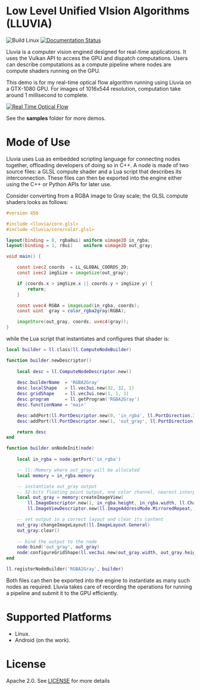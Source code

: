 # Low Level Unified VIsion Algorithms (LLUVIA)

![Build Linux](https://github.com/jadarve/lluvia/workflows/build/badge.svg) [![Documentation Status](https://readthedocs.org/projects/lluvia/badge/?version=latest)](https://lluvia.io/en/latest/?badge=latest)

Lluvia is a computer vision engined designed for real-time applications. It uses the Vulkan API to access the GPU and dispatch computations. Users can describe computations as a compute pipeline where nodes are compute shaders running on the GPU.

This demo is for my real-time optical flow algorithm running using Lluvia on a GTX-1080 GPU. For images of 1016x544 resolution, computation take around 1 millisecond to complete.

[![Real Time Optical Flow ](http://img.youtube.com/vi/mRZ6YdWb8fE/0.jpg)](https://youtu.be/mRZ6YdWb8fE)

See the **samples** folder for more demos.

# Mode of Use

Lluvia uses Lua as embedded scripting language for connecting nodes together, offloading developers of doing so in C++. A node is made of two source files: a GLSL compute shader and a Lua script that describes its interconnection. These files can then be exported into the engine either using the C++ or Python APIs for later use.

Consider converting from a RGBA image to Gray scale; the GLSL compute shaders looks as follows:

```GLSL
#version 450

#include <lluvia/core.glsl>
#include <lluvia/core/color.glsl>

layout(binding = 0, rgba8ui) uniform uimage2D in_rgba;
layout(binding = 1, r8ui)    uniform uimage2D out_gray;

void main() {

    const ivec2 coords  = LL_GLOBAL_COORDS_2D;
    const ivec2 imgSize = imageSize(out_gray);

    if (coords.x > imgSize.x || coords.y > imgSize.y) {
        return;
    }

    const uvec4 RGBA = imageLoad(in_rgba, coords);
    const uint  gray = color_rgba2gray(RGBA);

    imageStore(out_gray, coords, uvec4(gray));
}

```

while the Lua script that instantiates and configures that shader is:

```Lua
local builder = ll.class(ll.ComputeNodeBuilder)

function builder.newDescriptor() 
    
    local desc = ll.ComputeNodeDescriptor.new()
    
    desc.builderName  = 'RGBA2Gray'
    desc.localShape   = ll.vec3ui.new(32, 32, 1)
    desc.gridShape    = ll.vec3ui.new(1, 1, 1)
    desc.program      = ll.getProgram('RGBA2Gray')
    desc.functionName = 'main'

    desc:addPort(ll.PortDescriptor.new(0, 'in_rgba', ll.PortDirection.In, ll.PortType.ImageView))
    desc:addPort(ll.PortDescriptor.new(1, 'out_gray', ll.PortDirection.Out, ll.PortType.ImageView))

    return desc
end

function builder.onNodeInit(node)
    
    local in_rgba = node:getPort('in_rgba')

    -- ll::Memory where out_gray will be allocated
    local memory = in_rgba.memory

    -- instantiate out_gray output
    -- 32-bits floating point output, one color channel, nearest interpolation
    local out_gray = memory:createImageView(
        ll.ImageDescriptor.new(1, in_rgba.height, in_rgba.width, ll.ChannelCount.C1, ll.ChannelType.Float32),
        ll.ImageViewDescriptor.new(ll.ImageAddressMode.MirroredRepeat, ll.ImageFilterMode.Nearest, false, false))

    -- set output in a correct layout and clear its content
    out_gray:changeImageLayout(ll.ImageLayout.General)
    out_gray:clear()
    
    -- bind the output to the node
    node:bind('out_gray', out_gray)
    node:configureGridShape(ll.vec3ui.new(out_gray.width, out_gray.height, 1))
end

ll.registerNodeBuilder('RGBA2Gray', builder)

```

Both files can then be exported into the engine to instantiate as many such nodes as required. Lluvia takes care of recording the operations for running a pipeline and submit it to the GPU efficiently.

# Supported Platforms

* Linux.
* Android (on the work).

# License

Apache 2.0. See [LICENSE](https://github.com/jadarve/lluvia/blob/master/LICENSE) for more details
